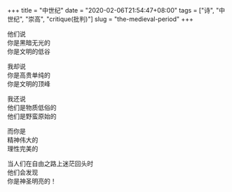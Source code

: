 +++
title = "中世纪"
date = "2020-02-06T21:54:47+08:00"
tags = ["诗", "中世纪", "崇高", "critique(批判)"]
slug = "the-medieval-period"
+++

他们说  
你是黑暗无光的  
你是文明的低谷

我却说  
你是高贵单纯的  
你是文明的顶峰

我还说  
他们是物质低俗的  
他们是野蛮原始的

而你是  
精神伟大的  
理性完美的

当人们在自由之路上迷茫回头时  
他们会发现  
你是神圣明亮的！
